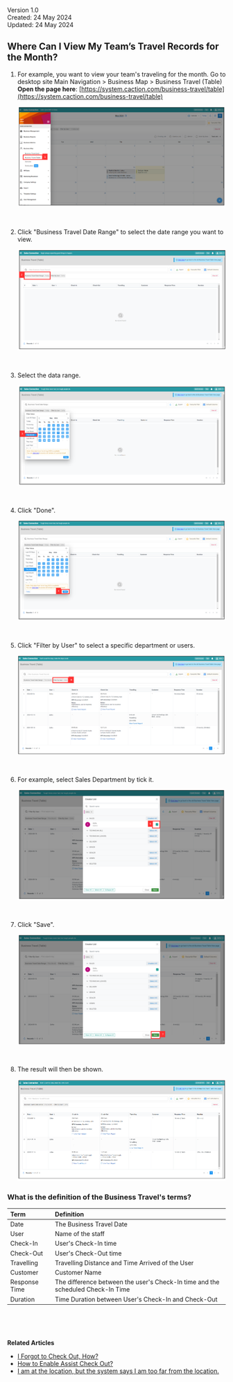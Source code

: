 Version 1.0<br>
Created: 24 May 2024<br>
Updated: 24 May 2024<br>
## Where Can I View My Team’s Travel Records for the Month?

1. For example, you want to view your team's traveling for the month. Go to desktop site Main Navigation > Business Map > Business Travel (Table) <br> 
   **Open the page here**: [https://system.caction.com/business-travel/table](https://system.caction.com/business-travel/table)<br>

   <p align="center">
     <img src="img/Business_Travel_Step_1.png" alt="Where to view Business Traveling Step 1">
   </p><br>

2. Click "Business Travel Date Range" to select the date range you want to view.

   <p align="center">
     <img src="img/Business_Travel_Step_2.png" alt="Where to view Business Traveling Step 2">
   </p><br>

3. Select the data range.

   <p align="center">
     <img src="img/Business_Travel_Step_3.png" alt="Where to view Business Traveling Step 3">
   </p><br>

4. Click "Done".

   <p align="center">
     <img src="img/Business_Travel_Step_4.png" alt="Where to view Business Traveling Step 4">
   </p><br>

5. Click "Filter by User" to select a specific department or users.

   <p align="center">
     <img src="img/Business_Travel_Step_5.png" alt="Where to view Business Traveling Step 5">
   </p><br>

6. For example, select Sales Department by tick it.

   <p align="center">
     <img src="img/Business_Travel_Step_6.png" alt="Where to view Business Traveling Step 6">
   </p><br>

7. Click "Save".

   <p align="center">
     <img src="img/Business_Travel_Step_7.png" alt="Where to view Business Traveling Step 7">
   </p><br>

8. The result will then be shown.

   <p align="center">
      <img src="img/Business_Travel_Result.png" alt="Where to view Business Traveling Result">
   </p>

### What is the definition of the Business Travel's terms?

|   Term  | Definition |
| :----------- | :------------------------------------------------------------------------------------------------------------------------------------------------------------------------------- |
| Date | The Business Travel Date |
| User | Name of the staff |
| Check-In | User's Check-In time |
| Check-Out | User's Check-Out time |
| Travelling | Travelling Distance and Time Arrived of the User |
| Customer | Customer Name |
| Response Time | The difference between the user's Check-In time and the scheduled Check-In Time   |
|  Duration | Time Duration between User's Check-In and Check-Out|


  <br><br><br>

  **Related Articles**<br>
- [I Forgot to Check Out, How?](Assist_Check_Out.md)
- [How to Enable Assist Check Out?](Enable_Assist_Check_Out.md)
- [I am at the location, but the system says I am too far from the location.](Check_In_Address.md)

<!-- [Link Text](https://support.caction.com/View_Business_Travelling.html) -->
